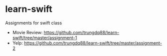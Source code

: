 # learn-swift
Assignments for swift class

- Movie Review: https://github.com/trungdq88/learn-swift/tree/master/assignment-1
- Yelp: https://github.com/trungdq88/learn-swift/tree/master/assignment-2
